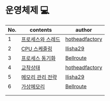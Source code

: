 # 운영체제 💻

| No.  | contents                                                     | author                                              |
| ---- | ------------------------------------------------------------ | --------------------------------------------------- |
| 1    | [프로세스와 스레드]()                                        | [hotheadfactory](https://github.com/hotheadfactory) |
| 2    | [CPU 스케줄링](https://github.com/sproutt/cs-world/blob/main/OS_%EC%9A%B4%EC%98%81%EC%B2%B4%EC%A0%9C/02_CPU_%EC%8A%A4%EC%BC%80%EC%A4%84%EB%A7%81.md) | [Ilisha29](https://github.com/Ilisha29)             |
| 3    | [프로세스 동기화](https://github.com/sproutt/cs-world/blob/main/OS_%EC%9A%B4%EC%98%81%EC%B2%B4%EC%A0%9C/03_%ED%94%84%EB%A1%9C%EC%84%B8%EC%8A%A4_%EB%8F%99%EA%B8%B0%ED%99%94.md) | [Bellroute](https://github.com/Bellroute)           |
| 4    | [교착상태]()                                                 | [hotheadfactory](https://github.com/hotheadfactory) |
| 5    | [메모리 관리 전략]()                                         | [Ilisha29](https://github.com/Ilisha29)             |
| 6    | [가상메모리]()                                               | [Bellroute](https://github.com/Bellroute)           |
|      |                                                              |                                                     |
|      |                                                              |                                                     |

